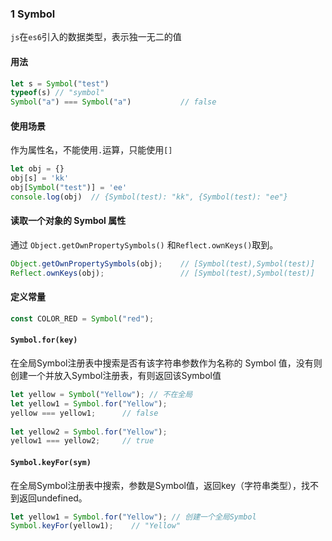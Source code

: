 ### 1 Symbol

`js`在`es6`引入的数据类型，表示独一无二的值

#### 用法

```js
let s = Symbol("test")
typeof(s) // "symbol"
Symbol("a") === Symbol("a")           // false
```

#### 使用场景

作为属性名，不能使用`.`运算，只能使用`[]`

```js
let obj = {}
obj[s] = 'kk'
obj[Symbol("test")] = 'ee'
console.log(obj)  // {Symbol(test): "kk", {Symbol(test): "ee"}
```

#### 读取一个对象的 Symbol 属性

通过 `Object.getOwnPropertySymbols()` 和` Reflect.ownKeys() `取到。

```js
Object.getOwnPropertySymbols(obj);    // [Symbol(test),Symbol(test)]
Reflect.ownKeys(obj);                 // [Symbol(test),Symbol(test)]
```

#### 定义常量

```js
const COLOR_RED = Symbol("red");
```

#### `Symbol.for(key)`

在全局Symbol注册表中搜索是否有该字符串参数作为名称的 Symbol 值，没有则创建一个并放入Symbol注册表，有则返回该Symbol值

```js
let yellow = Symbol("Yellow"); // 不在全局
let yellow1 = Symbol.for("Yellow");
yellow === yellow1;      // false
 
let yellow2 = Symbol.for("Yellow");
yellow1 === yellow2;     // true
```

#### `Symbol.keyFor(sym)`

在全局Symbol注册表中搜索，参数是Symbol值，返回key（字符串类型），找不到返回undefined。

```js
let yellow1 = Symbol.for("Yellow"); // 创建一个全局Symbol
Symbol.keyFor(yellow1);    // "Yellow"
```

